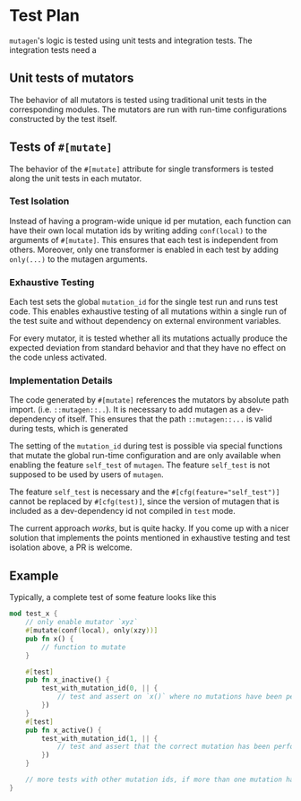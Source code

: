 # Test Plan

`mutagen`'s logic is tested using unit tests and integration tests. The integration tests need a

## Unit tests of mutators

The behavior of all mutators is tested using traditional unit tests in the corresponding modules. The mutators are run with run-time configurations constructed by the test itself.

## Tests of `#[mutate]`

The behavior of the `#[mutate]` attribute for single transformers is tested along the unit tests in each mutator.

### Test Isolation

Instead of having a program-wide unique id per mutation, each function can have their own local mutation ids by writing adding `conf(local)` to the arguments of `#[mutate]`. This ensures that each test is independent from others. Moreover, only one transformer is enabled in each test by adding `only(...)` to the mutagen arguments.

### Exhaustive Testing

Each test sets the global `mutation_id` for the single test run and runs test code. This enables exhaustive testing of all mutations within a single run of the test suite and without dependency on external environment variables.

For every mutator, it is tested whether all its mutations actually produce the expected deviation from standard behavior and that they have no effect on the code unless activated.

### Implementation Details

The code generated by `#[mutate]` references the mutators by absolute path import. (i.e. `::mutagen::..`). It is necessary to add mutagen as a dev-dependency of itself. This ensures that the path `::mutagen::...` is valid during tests, which is generated

The setting of the `mutation_id` during test is possible via special functions that mutate the global run-time configuration and are only available when enabling the feature `self_test` of `mutagen`. The feature `self_test` is not supposed to be used by users of `mutagen`.

The feature `self_test` is necessary and the `#[cfg(feature="self_test")]` cannot be replaced by `#[cfg(test)]`, since the version of mutagen that is included as a dev-dependency id not compiled in `test` mode.

The current approach *works*, but is quite hacky. If you come up with a nicer solution that implements the points mentioned in exhaustive testing and test isolation above, a PR is welcome.

## Example

Typically, a complete test of some feature looks like this
```rust
mod test_x {
    // only enable mutator `xyz`
    #[mutate(conf(local), only(xzy))]
    pub fn x() {
        // function to mutate
    }

    #[test]
    pub fn x_inactive() {
        test_with_mutation_id(0, || {
            // test and assert on `x()` where no mutations have been performed
        })
    }
    #[test]
    pub fn x_active() {
        test_with_mutation_id(1, || {
            // test and assert that the correct mutation has been performed in `x()`
        })
    }

    // more tests with other mutation ids, if more than one mutation has been performed
}
```
